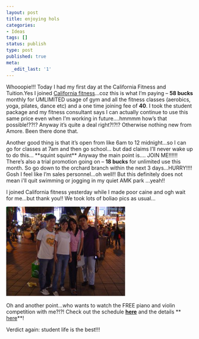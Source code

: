 ```yaml
---
layout: post
title: enjoying hols
categories:
- Ideas
tags: []
status: publish
type: post
published: true
meta:
  _edit_last: '1'
---
```

Whooopie!!! Today I had my first day at the California Fitness and Tuition.Yes I joined [California fitness](http://www.calfitnesscenters.com/home.jsp?country=sg&lang=en)...coz this is what I’m paying – **58 bucks** monthly for UMLIMITED usage of gym and all the fitness classes (aerobics, yoga, pilates, dance etc) and a one time joining fee of **40**. I took the student package and my fitness consultant says I can actually continue to use this same price even when I’m working in future....hmmmm how’s that possible!??!? Anyway it’s quite a deal right?!?!? Otherwise nothing new from Amore. Been there done that.

Another good thing is that it’s open from like 6am to 12 midnight...so I can go for classes at 7am and then go school... but dad claims I’ll never wake up to do this... \*\*squint squint\*\* Anyway the main point is.... JOIN ME!!!!!! There’s also a trial promotion going on – **18 bucks** for unlimited use this month. So go down to the orchard branch within the next 3 days...HURRY!!!! Gosh I feel like I’m sales personnel...oh well!! But this definitely does not mean i'll quit swimming or jogging in my quiet AMK park ...yeah!!

I joined California fitness yesterday while I made poor caine and ogh wait for me...but thank you!! We took lots of boliao pics as usual...

![](/img/dsc02190.jpg)

Oh and another point...who wants to watch the FREE piano and violin competition with me?!?! Check out the schedule [**here**](http://www.nac.gov.sg/Data/competition/36/Comp%20Details-Anx%20A%20Schedule.doc) and the details ** [here](http://www.nac.gov.sg/com/com02a.asp?id=36)**!

Verdict again: student life is the best!!!
